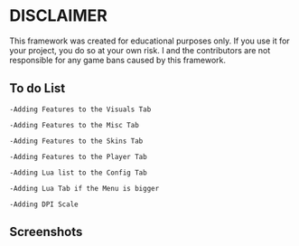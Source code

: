 # DISCLAIMER
This framework was created for educational purposes only. If you use it for your project, you do so at your own risk. I and the contributors are not responsible for any game bans caused by this framework. 

## To do List
  
    -Adding Features to the Visuals Tab
    
    -Adding Features to the Misc Tab
    
    -Adding Features to the Skins Tab
    
    -Adding Features to the Player Tab
    
    -Adding Lua list to the Config Tab
    
    -Adding Lua Tab if the Menu is bigger
  
    -Adding DPI Scale
  
 ## Screenshots
